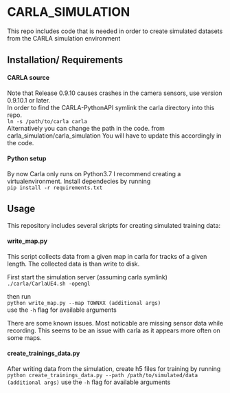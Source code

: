 
# CARLA_SIMULATION
This repo includes code that is needed in order to create simulated datasets from the CARLA simulation environment
## Installation/ Requirements
#### CARLA source
Note that Release 0.9.10 causes crashes in the camera sensors, use version 0.9.10.1 or later.  
In order to find the CARLA-PythonAPI symlink the carla directory into this repo.  
`ln -s /path/to/carla carla`  
Alternatively you can change the path in the code.
from carla_simulation/carla_simulation
You will have to update this accordingly in the code.

#### Python setup
By now Carla only runs on Python3.7
I recommend creating a virtualenvironment.
Install dependecies by running  
`pip install -r requirements.txt`  
## Usage
This repository includes several skripts for creating simulated training data: 

#### write_map.py
This script collects data from a given map in carla for tracks of a given length.
The collected data is than write to disk.

First start the simulation server (assuming carla symlink)  
`./carla/CarlaUE4.sh -opengl`

then run  
`python write_map.py --map TOWNXX (additional args)`  
use the `-h` flag for available arguments

There are some known issues. Most noticable are missing sensor data while recording. 
This seems to be an issue with carla as it appears more often on some maps.


#### create_trainings_data.py
After writing data from the simulation, create h5 files for training by running  
`python create_trainings_data.py --path /path/to/simulated/data (additional args)`
use the `-h` flag for available arguments


